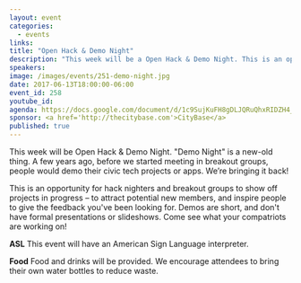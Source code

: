```yaml
---
layout: event
categories: 
  - events
links:
title: "Open Hack & Demo Night"
description: "This week will be a Open Hack & Demo Night. This is an opportunity for hack nighters and breakout groups to show off projects in progress – to attract potential new members, and inspire people to give the feedback you've been looking for. Demos are short, and don't have formal presentations or slideshows. Come see what your compatriots are working on!"
speakers:
image: /images/events/251-demo-night.jpg
date: 2017-06-13T18:00:00-06:00
event_id: 258
youtube_id: 
agenda: https://docs.google.com/document/d/1c9SujKuFH8gDLJQRuQhxRIDZH4_tk8bAaL3tqbpI1xk/edit
sponsor: <a href='http://thecitybase.com'>CityBase</a>
published: true
---
```


This week will be Open Hack & Demo Night. "Demo Night" is a new-old thing. A few years ago, before we started meeting in breakout groups, people would demo their civic tech projects or apps. We’re bringing it back!

This is an opportunity for hack nighters and breakout groups to show off projects in progress – to attract potential new members, and inspire people to give the feedback you've been looking for. Demos are short, and don't have formal presentations or slideshows. Come see what your compatriots are working on!

**ASL** This event will have an American Sign Language interpreter.

**Food** Food and drinks will be provided. We encourage attendees to bring their own water bottles to reduce waste.